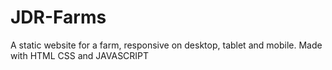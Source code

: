 # JDR-Farms
A static website for a farm, responsive on desktop, tablet and mobile. Made with HTML CSS and JAVASCRIPT
